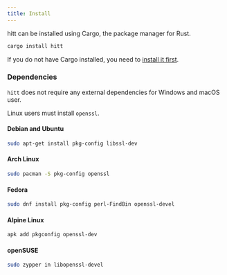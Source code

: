 ```yaml
---
title: Install
---
```


hitt can be installed using Cargo, the package manager for Rust.

```sh
cargo install hitt
```

If you do not have Cargo installed, you need to [install it first](https://www.rust-lang.org/learn/get-started).

### Dependencies

`hitt` does not require any external dependencies for Windows and macOS user.

Linux users must install `openssl`.

#### Debian and Ubuntu

```sh
sudo apt-get install pkg-config libssl-dev
```

#### Arch Linux

```sh
sudo pacman -S pkg-config openssl
```

#### Fedora

```sh
sudo dnf install pkg-config perl-FindBin openssl-devel
```

#### Alpine Linux

```sh
apk add pkgconfig openssl-dev
```

#### openSUSE

```sh
sudo zypper in libopenssl-devel
```
